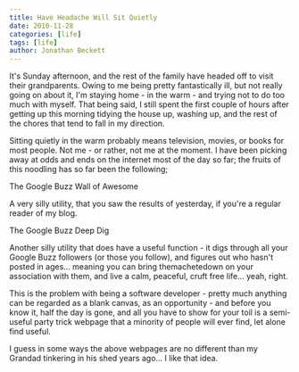 ```yaml
---
title: Have Headache Will Sit Quietly
date: 2010-11-28
categories: [life]
tags: [life]
author: Jonathan Beckett
---
```


It's Sunday afternoon, and the rest of the family have headed off to visit their grandparents. Owing to me being pretty fantastically ill, but not really going on about it, I'm staying home - in the warm - and trying not to do too much with myself. That being said, I still spent the first couple of hours after getting up this morning tidying the house up, washing up, and the rest of the chores that tend to fall in my direction.

Sitting quietly in the warm probably means television, movies, or books for most people. Not me - or rather, not me at the moment. I have been picking away at odds and ends on the internet most of the day so far; the fruits of this noodling has so far been the following;

The Google Buzz Wall of Awesome

A very silly utility, that you saw the results of yesterday, if you're a regular reader of my blog.

The Google Buzz Deep Dig

Another silly utility that does have a useful function - it digs through all your Google Buzz followers (or those you follow), and figures out who hasn't posted in ages... meaning you can bring themachetedown on your association with them, and live a calm, peaceful, cruft free life... yeah, right.

This is the problem with being a software developer - pretty much anything can be regarded as a blank canvas, as an opportunity - and before you know it, half the day is gone, and all you have to show for your toil is a semi-useful party trick webpage that a minority of people will ever find, let alone find useful.

I guess in some ways the above webpages are no different than my Grandad tinkering in his shed years ago... I like that idea.